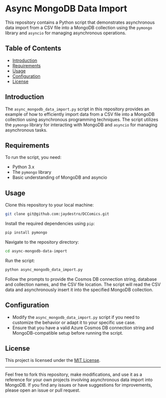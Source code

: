 # Async MongoDB Data Import

This repository contains a Python script that demonstrates asynchronous data import from a CSV file into a MongoDB collection using the `pymongo` library and `asyncio` for managing asynchronous operations.

## Table of Contents

- [Introduction](#introduction)
- [Requirements](#requirements)
- [Usage](#usage)
- [Configuration](#configuration)
- [License](#license)

## Introduction

The `async_mongodb_data_import.py` script in this repository provides an example of how to efficiently import data from a CSV file into a MongoDB collection using asynchronous programming techniques. The script utilizes the `pymongo` library for interacting with MongoDB and `asyncio` for managing asynchronous tasks.

## Requirements

To run the script, you need:

- Python 3.x
- The `pymongo` library
- Basic understanding of MongoDB and asyncio

## Usage

Clone this repository to your local machine:

```bash
git clone git@github.com:jaydestro/DCComics.git
```

Install the required dependencies using `pip`:

```bash
pip install pymongo

```

Navigate to the repository directory:

```bash
cd async-mongodb-data-import
```

Run the script:

```bash
python async_mongodb_data_import.py
```

Follow the prompts to provide the Cosmos DB connection string, database and collection names, and the CSV file location. The script will read the CSV data and asynchronously insert it into the specified MongoDB collection.

## Configuration

- Modify the `async_mongodb_data_import.py` script if you need to customize the behavior or adapt it to your specific use case.
- Ensure that you have a valid Azure Cosmos DB connection string and MongoDB-compatible setup before running the script.

## License

This project is licensed under the [MIT License](LICENSE).

---

Feel free to fork this repository, make modifications, and use it as a reference for your own projects involving asynchronous data import into MongoDB. If you find any issues or have suggestions for improvements, please open an issue or pull request.